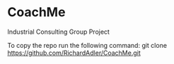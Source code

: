 # CoachMe
Industrial Consulting Group Project

To copy the repo run the following command:
git clone https://github.com/RichardAdler/CoachMe.git
